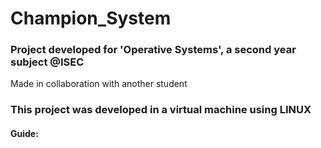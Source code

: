 # Champion_System

### Project developed for 'Operative Systems', a second year subject @ISEC

Made in collaboration with another student

### This project was developed in a virtual machine using LINUX

#### Guide:
